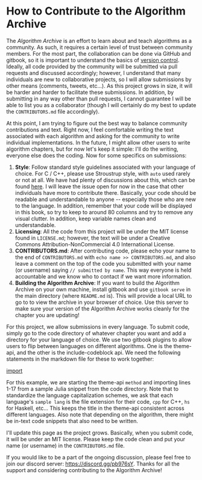 # How to Contribute to the Algorithm Archive

The *Algorithm Archive* is an effort to learn about and teach algorithms as a community.
As such, it requires a certain level of trust between community members.
For the most part, the collaboration can be done via GitHub and gitbook, so it is important to understand the basics of [version control](../git_and_version_control/git_and_version_control.md).
Ideally, all code provided by the community will be submitted via pull requests and discussed accordingly; however, I understand that many individuals are new to collaborative projects, so I will allow submissions by other means (comments, tweets, etc...).
As this project grows in size, it will be harder and harder to facilitate these submissions.
In addition, by submitting in any way other than pull requests, I cannot guarantee I will be able to list you as a collaborator (though I will certainly do my best to update the `CONTRIBUTORS.md` file accordingly).

At this point, I am trying to figure out the best way to balance community contributions and text.
Right now, I feel comfortable writing the text associated with each algorithm and asking for the community to write individual implementations.
In the future, I might allow other users to write algorithm chapters, but for now let's keep it simple: I'll do the writing, everyone else does the coding.
Now for some specifics on submissions:

1. **Style**: Follow standard style guidelines associated with your language of choice. For C / C++, please use Stroustrup style, with `auto` used rarely or not at all. We have had plenty of discussions about this, which can be found [here](https://github.com/algorithm-archivists/algorithm-archive/issues/18). I will leave the issue open for now in the case that other individuals have more to contribute there. Basically, your code should be readable and understandable to anyone -- especially those who are new to the language. In addition, remember that your code will be displayed in this book, so try to keep to around 80 columns and try to remove any visual clutter. In addition, keep variable names clean and understandable.
2. **Licensing**: All the code from this project will be under the MIT license found in `LICENSE.md`; however, the text will be under a Creative Commons Attribution-NonCommercial 4.0 International License.
3. **CONTRIBUTORS.md**: After contributing code, please echo your name to the end of `CONTRIBUTORS.md` with `echo name >> CONTRIBUTORS.md`, and also leave a comment on the top of the code you submitted with your name (or username) saying `// submitted by name`. This way everyone is held accountable and we know who to contact if we want more information.
4. **Building the Algorithm Archive**: If you want to build the Algorithm Archive on your own machine, install gitbook and use `gitbook serve` in the main directory (where `README.md` is). This will provide a local URL to go to to view the archive in your browser of choice. Use this server to make sure your version of the Algorithm Archive works cleanly for the chapter you are updating!

For this project, we allow submissions in every language.
To submit code, simply go to the code directory of whatever chapter you want and add a directory for your language of choice.
We use two gitbook plugins to allow users to flip between languages on different algorithms.
One is the theme-api, and the other is the include-codeblock api.
We need the following statements in the markdown file for these to work together:

[import](res/codeblock.txt)

For this example, we are starting the theme-api `method` and importing lines 1-17 from a sample Julia snippet from the code directory.
Note that to standardize the language capitalization schemes, we ask that each language's `sample lang` is the file extension for their code, `cpp` for C++, `hs` for Haskell, etc...
This keeps the title in the theme-api consistent across different languages.
Also note that depending on the algorithm, there might be in-text code snippets that also need to be written.

I'll update this page as the project grows. Basically, when you submit code, it will be under an MIT license. Please keep the code clean and put your name (or username) in the `CONTRIBUTORS.md` file.

If you would like to be a part of the ongoing discussion, please feel free to join our discord server: https://discord.gg/pb976sY.
Thanks for all the support and considering contributing to the Algorithm Archive!
